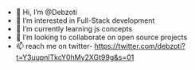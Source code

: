 - 👋 Hi, I’m @Debzoti
- 👀 I’m interested in Full-Stack development
- 🌱 I’m currently learning js concepts
- 💞️ I’m looking to collaborate on open source projects
- 📫  reach me on twitter- https://twitter.com/debzoti?t=Y3uupnlTkcY0hMy2XGt99g&s=01

<!---
Debzoti/Debzoti is a ✨ special ✨ repository because its `README.md` (this file) appears on your GitHub profile.
You can click the Preview link to take a look at your changes.
--->

